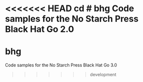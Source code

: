 <<<<<<< HEAD
cd # bhg
Code samples for the No Starch Press Black Hat Go 2.0
=======
# bhg
Code samples for the No Starch Press Black Hat Go 3.0
>>>>>>> development
